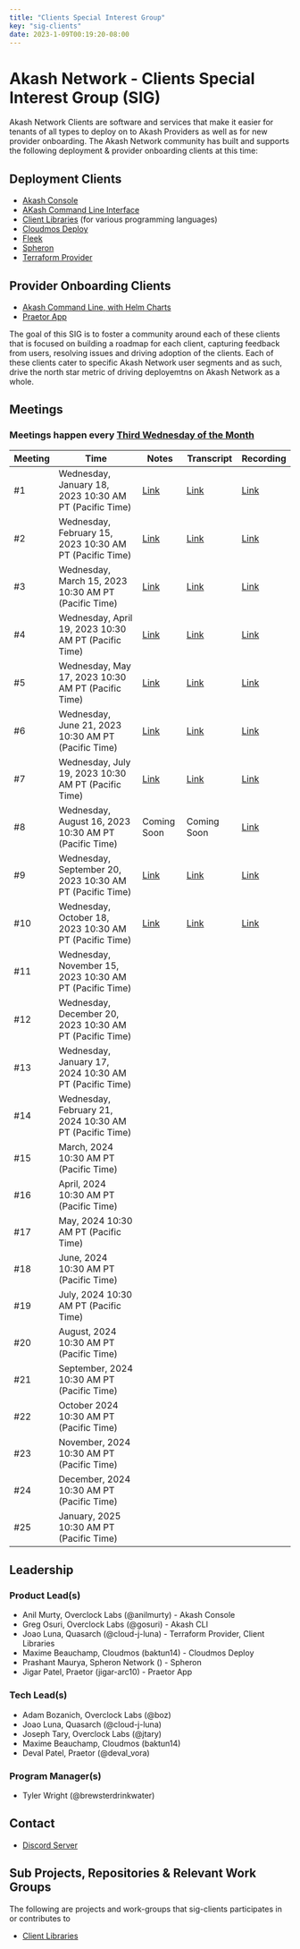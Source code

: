 ```yaml
---
title: "Clients Special Interest Group"
key: "sig-clients"
date: 2023-1-09T00:19:20-08:00
---
```


# Akash Network - Clients Special Interest Group (SIG)

Akash Network Clients are software and services that make it easier for tenants of all types to deploy on to Akash Providers as well as for new provider onboarding. The Akash Network community has built and supports the following deployment & provider onboarding clients at this time:

## Deployment Clients

- [Akash Console](akash-console/README.md)
- [AKash Command Line Interface](akash-cli/README.md)
- [Client Libraries](client-libraries/README.md) (for various programming languages)
- [Cloudmos Deploy](cloudmos-deploy/README.md)
- [Fleek](fleek/README.md)
- [Spheron](spheron/README.md)
- [Terraform Provider](terraform-provider/README.md)

## Provider Onboarding Clients

- [Akash Command Line, with Helm Charts](https://docs.akash.network/providers/build-a-cloud-provider)
- [Praetor App](praetor/README.md)

The goal of this SIG is to foster a community around each of these clients that is focused on building a roadmap for each client, capturing feedback from users, resolving issues and driving adoption of the clients. Each of these clients cater to specific Akash Network user segments and as such, drive the north star metric of driving deployemtns on Akash Network as a whole.

## Meetings

### Meetings happen every [Third Wednesday of the Month](https://calendar.google.com/calendar/u/0?cid=Y18yNWU1ZTM3NDhlNGM0YWI3YTU1ZjQxZmJjNWViZWJjYzBhMDNiNDBmYjAyODc4NWYxNDE1OWJmYWViZWExMmUyQGdyb3VwLmNhbGVuZGFyLmdvb2dsZS5jb20)



| Meeting | Time | Notes | Transcript | Recording
| --- | --- | --- | --- | --- |
| #1 | Wednesday, January 18, 2023 10:30 AM PT (Pacific Time) | [Link](meetings/001-2023-01-19.md) | [Link](meetings/001-2023-01-19.md#transcript) | [Link](https://j62h6g4vuygradhil2eeape3a6ojy6vf2ty2orv66m5f6kprsqja.arweave.net/T7R_G5WmDRAM6F6IQDybB5yceqXU8adGvvM6XynxlBI)
| #2 | Wednesday, February 15, 2023 10:30 AM PT (Pacific Time) | [Link](https://github.com/akash-network/community/blob/main/sig-clients/meetings/002-2023-02-15.md)  | [Link](https://github.com/akash-network/community/blob/main/sig-clients/meetings/002-2023-02-15.md#transcript) | [Link](https://xq5h5w5nnutwgjjn5bcr2asuge5yukenn3iqjf7xggqqt32sieca.arweave.net/vDp-261tJ2MlLehFHQJUMTuKKI1u0QSX9zGhCe9SQQQ)
| #3 | Wednesday, March 15, 2023 10:30 AM PT (Pacific Time) | [Link](https://github.com/akash-network/community/blob/main/sig-clients/meetings/003-2023-03-15.md)  | [Link](https://github.com/akash-network/community/blob/main/sig-clients/meetings/003-2023-03-15.md#transcript) | [Link](https://liubv4bbk44bj6eebql4th7szqza375tjmw5jcajheyvzkiu5m5q.arweave.net/Wiga8CFXOBT4hAwXyZ_yzDIN_7NLLdSICTkxXKkU6zs)
| #4 | Wednesday, April 19, 2023 10:30 AM PT (Pacific Time) | [Link](https://github.com/akash-network/community/blob/main/sig-clients/meetings/004-2023-04-19.md)  | [Link](https://github.com/akash-network/community/blob/main/sig-clients/meetings/004-2023-04-19.md#transcript) | [Link](https://flpgrlmt77pkodrrjhytoougl4aowcie2kxsoqy4zk4uavep7e7a.arweave.net/Kt5orZP_3qcOMUnxNzqGXwDrCQTSrydDHMq5QFSP-T4)
| #5 | Wednesday, May 17, 2023 10:30 AM PT (Pacific Time) | [Link](https://github.com/akash-network/community/blob/main/sig-clients/meetings/005-2023-05-17.md) | [Link](https://github.com/akash-network/community/blob/main/sig-clients/meetings/005-2023-05-17.md#transcript)  | [Link](https://ec54ewcb4dlthczxdq26le66vkbfbawecwztk54vcl4taihf4woa.arweave.net/ILvCWEHg1zOLNxw15ZPeqoJQgsQVszV3lRL5MCDl5Zw)
| #6 | Wednesday, June 21, 2023 10:30 AM PT (Pacific Time) | [Link](https://github.com/akash-network/community/blob/main/sig-clients/meetings/006-2023-06-21.md) | [Link](https://github.com/akash-network/community/blob/main/sig-clients/meetings/006-2023-06-21.md#transcript)  | [Link](https://7wma24vbcylbmj2q74v24kte6sy7ysjarnbbgozg7p4yh5gnkiaa.arweave.net/_ZgNcqEWFhYnUP8rripk9LH8SSCLQhM7Jvv5g_TNUgA)
| #7 | Wednesday, July 19, 2023 10:30 AM PT (Pacific Time) |[Link](https://github.com/akash-network/community/blob/main/sig-clients/meetings/007-2023-07-19.md)   |[Link](https://github.com/akash-network/community/blob/main/sig-clients/meetings/007-2023-07-19.md#transcript)  |[Link](https://cd6v6hartdyqkeqjzqpcdpxcum2dq6lcytnyrtzvgk7joid44xfq.arweave.net/EP1fHBGY8QUSCcweIb7iozQ4eWLE24jPNTK-lyB85cs)
| #8 | Wednesday, August 16, 2023 10:30 AM PT (Pacific Time) |Coming Soon   |Coming Soon  |[Link](https://56oikxuxws6ewboifrwsgwvq2da4gzrg23sx7u5bldufgusgpc5q.arweave.net/75yFXpe0vEsFyCxtI1qw0MHDZibW5X_ToVjoU1JGeLs)
| #9 | Wednesday, September 20, 2023 10:30 AM PT (Pacific Time) | [Link](https://github.com/akash-network/community/blob/main/sig-clients/meetings/009-2023-09-20.md)  | [Link](https://github.com/akash-network/community/blob/main/sig-clients/meetings/009-2023-09-20.md#transcript)  |[Link](https://hy3zv6e5mxhxnese25p5cupfitg236o6aeivmow6fxfvpnqmjr3q.arweave.net/Pjea-J1lz3aSRNdf0VHlRM2t-d4BEVY63i3LV7YMTHc)
| #10 | Wednesday, October 18, 2023 10:30 AM PT (Pacific Time) |  [Link](https://github.com/akash-network/community/blob/main/sig-clients/meetings/010-2023-10-18.md)  | [Link](https://github.com/akash-network/community/blob/main/sig-clients/meetings/010-2023-10-18.md#transcript)  |[Link](https://yofgxnfxaqk4jruuwko7pyrfckw27dtg5thp6c6bv2sfvfq66jla.arweave.net/w4prtLcEFcTGlLKd9-IlEq2vjmbszv8Lwa6kWpYe8lY)
| #11 | Wednesday, November 15, 2023 10:30 AM PT (Pacific Time) |   |  |
| #12 | Wednesday, December 20, 2023 10:30 AM PT (Pacific Time) |   |  |
| #13 | Wednesday, January 17, 2024 10:30 AM PT (Pacific Time) |   |  |
| #14 | Wednesday, February 21, 2024 10:30 AM PT (Pacific Time) |   |  |
| #15| March, 2024 10:30 AM PT (Pacific Time) |  | |
| #16| April, 2024 10:30 AM PT (Pacific Time) |  | |
| #17| May, 2024 10:30 AM PT (Pacific Time) |  | |
| #18| June, 2024 10:30 AM PT (Pacific Time) |  | |
| #19| July, 2024 10:30 AM PT (Pacific Time) |  | |
| #20| August, 2024 10:30 AM PT (Pacific Time) |  | |
| #21| September, 2024 10:30 AM PT (Pacific Time) |  | |
| #22| October 2024 10:30 AM PT (Pacific Time) |  | |
| #23| November, 2024 10:30 AM PT (Pacific Time) |  | |
| #24| December, 2024 10:30 AM PT (Pacific Time) |  | |
| #25| January, 2025 10:30 AM PT (Pacific Time) |  | |

## Leadership

### Product Lead(s)

- Anil Murty, Overclock Labs (@anilmurty) - Akash Console
- Greg Osuri, Overclock Labs (@gosuri) - Akash CLI
- Joao Luna, Quasarch (@cloud-j-luna) - Terraform Provider, Client Libraries
- Maxime Beauchamp, Cloudmos (baktun14) - Cloudmos Deploy
- Prashant Maurya, Spheron Network () - Spheron
- Jigar Patel, Praetor (jigar-arc10) - Praetor App

### Tech Lead(s)

- Adam Bozanich, Overclock Labs (@boz)
- Joao Luna, Quasarch (@cloud-j-luna)
- Joseph Tary, Overclock Labs (@jtary)
- Maxime Beauchamp, Cloudmos (baktun14)
- Deval Patel, Praetor (@deval_vora)

### Program Manager(s)

- Tyler Wright (@brewsterdrinkwater)

## Contact

- [Discord Server](https://discord.com/channels/747885925232672829/1062751273545375774/1065035088267575367)

## Sub Projects, Repositories & Relevant Work Groups

The following are projects and work-groups that sig-clients participates in or contributes to

- [Client Libraries](../wg-client-libraries)
